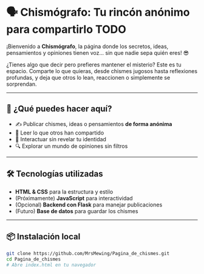 # 🗣️ Chismógrafo: Tu rincón anónimo para compartirlo TODO

¡Bienvenido a **Chismógrafo**, la página donde los secretos, ideas, pensamientos y opiniones tienen voz... sin que nadie sepa quién eres! 😎

¿Tienes algo que decir pero prefieres mantener el misterio? Este es tu espacio. Comparte lo que quieras, desde chismes jugosos hasta reflexiones profundas, y deja que otros lo lean, reaccionen o simplemente se sorprendan.

---

## 🚀 ¿Qué puedes hacer aquí?

- ✍️ Publicar chismes, ideas o pensamientos **de forma anónima**
- 👀 Leer lo que otros han compartido
- 💬 Interactuar sin revelar tu identidad
- 🔍 Explorar un mundo de opiniones sin filtros

---

## 🛠️ Tecnologías utilizadas

- **HTML & CSS** para la estructura y estilo
- (Próximamente) **JavaScript** para interactividad
- (Opcional) **Backend con Flask** para manejar publicaciones
- (Futuro) **Base de datos** para guardar los chismes

---

## 📦 Instalación local

```bash
git clone https://github.com/MrsMewing/Pagina_de_chismes.git
cd Pagina_de_chismes
# Abre index.html en tu navegador
